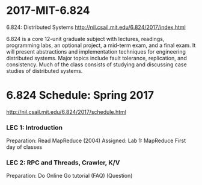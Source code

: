 # 2017-MIT-6.824
6.824: Distributed Systems
http://nil.csail.mit.edu/6.824/2017/index.html

6.824 is a core 12-unit graduate subject with lectures, readings, programming labs, an optional project, a mid-term exam, and a final exam. It will present abstractions and implementation techniques for engineering distributed systems. Major topics include fault tolerance, replication, and consistency. Much of the class consists of studying and discussing case studies of distributed systems. 

# 6.824 Schedule: Spring 2017 
http://nil.csail.mit.edu/6.824/2017/schedule.html

### LEC 1: Introduction
Preparation: Read MapReduce (2004)
Assigned: Lab 1: MapReduce
First day of classes

### LEC 2: RPC and Threads, Crawler, K/V
Preparation: Do Online Go tutorial (FAQ) (Question)
